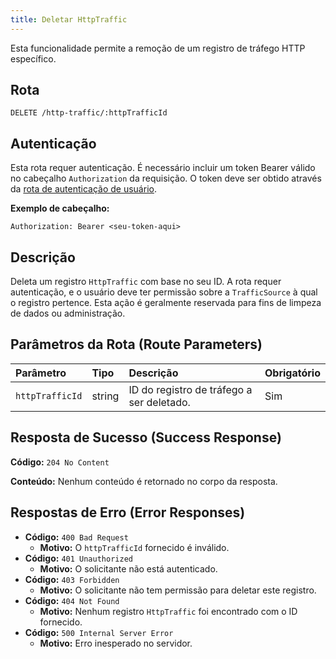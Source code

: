 ```yaml
---
title: Deletar HttpTraffic
---
```


Esta funcionalidade permite a remoção de um registro de tráfego HTTP específico.

## Rota

`DELETE /http-traffic/:httpTrafficId`

## Autenticação

Esta rota requer autenticação. É necessário incluir um token Bearer válido no cabeçalho `Authorization` da requisição. O token deve ser obtido através da [rota de autenticação de usuário](/user/authuser/).

**Exemplo de cabeçalho:**

```
Authorization: Bearer <seu-token-aqui>
```

## Descrição

Deleta um registro `HttpTraffic` com base no seu ID. A rota requer autenticação, e o usuário deve ter permissão sobre a `TrafficSource` à qual o registro pertence. Esta ação é geralmente reservada para fins de limpeza de dados ou administração.

## Parâmetros da Rota (Route Parameters)

| Parâmetro       | Tipo   | Descrição                                 | Obrigatório |
| :-------------- | :----- | :---------------------------------------- | :---------- |
| `httpTrafficId` | string | ID do registro de tráfego a ser deletado. | Sim         |

## Resposta de Sucesso (Success Response)

**Código:** `204 No Content`

**Conteúdo:** Nenhum conteúdo é retornado no corpo da resposta.

## Respostas de Erro (Error Responses)

- **Código:** `400 Bad Request`
  - **Motivo:** O `httpTrafficId` fornecido é inválido.
- **Código:** `401 Unauthorized`
  - **Motivo:** O solicitante não está autenticado.
- **Código:** `403 Forbidden`
  - **Motivo:** O solicitante não tem permissão para deletar este registro.
- **Código:** `404 Not Found`
  - **Motivo:** Nenhum registro `HttpTraffic` foi encontrado com o ID fornecido.
- **Código:** `500 Internal Server Error`
  - **Motivo:** Erro inesperado no servidor.
